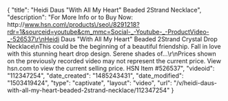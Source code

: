 {
    "title": "Heidi Daus \"With All My Heart\" Beaded 2Strand Necklace",
    "description": "For More Info or to Buy Now: http:\/\/www.hsn.com\/products\/seo\/8291218?rdr=1&sourceid=youtube&cm_mmc=Social-_-Youtube-_-ProductVideo-_-526537\r\nHeidi Daus \"With All My Heart\" Beaded 2Strand Crystal Drop Necklace\nThis could be the beginning of a beautiful friendship. Fall in love with this stunning heart drop design. Serene shades of...\r\nPrices shown on the previously recorded video may not represent the current price.  View hsn.com to view the current selling price. HSN Item #526537",
    "videoid": "112347254",
    "date_created": "1485243431",
    "date_modified": "1503419424",
    "type": "captivate",
    "layout": "video",
    "url": "\/v\/heidi-daus-with-all-my-heart-beaded-2strand-necklace\/112347254"
}